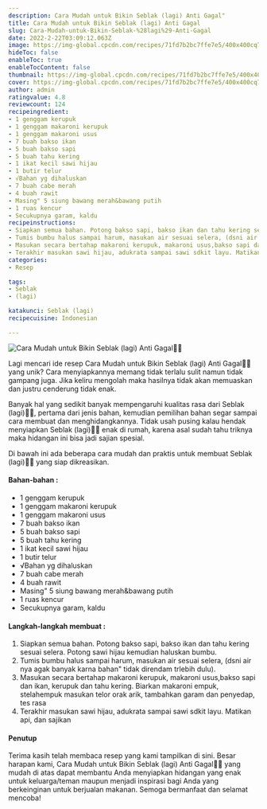 ```yaml
---
description: Cara Mudah untuk Bikin Seblak (lagi) Anti Gagal"
title: Cara Mudah untuk Bikin Seblak (lagi) Anti Gagal
slug: Cara-Mudah-untuk-Bikin-Seblak-%28lagi%29-Anti-Gagal
date: 2022-2-22T03:09:12.063Z
image: https://img-global.cpcdn.com/recipes/71fd7b2bc7ffe7e5/400x400cq70/photo.jpg
hideToc: false
enableToc: true
enableTocContent: false
thumbnail: https://img-global.cpcdn.com/recipes/71fd7b2bc7ffe7e5/400x400cq70/photo.jpg
cover: https://img-global.cpcdn.com/recipes/71fd7b2bc7ffe7e5/400x400cq70/photo.jpg
author: admin
ratingvalue: 4.8
reviewcount: 124
recipeingredient:
- 1 genggam kerupuk
- 1 genggam makaroni kerupuk
- 1 genggam makaroni usus
- 7 buah bakso ikan
- 5 buah bakso sapi
- 5 buah tahu kering
- 1 ikat kecil sawi hijau
- 1 butir telur
- √Bahan yg dihaluskan
- 7 buah cabe merah
- 4 buah rawit
- Masing" 5 siung bawang merah&bawang putih
- 1 ruas kencur
- Secukupnya garam, kaldu
recipeinstructions:
- Siapkan semua bahan. Potong bakso sapi, bakso ikan dan tahu kering sesuai selera. Potong sawi hijau kemudian haluskan bumbu.
- Tumis bumbu halus sampai harum, masukan air sesuai selera, (dsni air nya agak banyak karna bahan" tidak direndam trlebih dulu).
- Masukan secara bertahap makaroni kerupuk, makaroni usus,bakso sapi dan ikan, kerupuk dan tahu kering. Biarkan makaroni empuk, stelahempuk masukan telor orak arik, tambahkan garam dan penyedap, tes rasa
- Terakhir masukan sawi hijau, adukrata sampai sawi sdkit layu. Matikan api, dan sajikan
categories:
- Resep

tags:
- Seblak
- (lagi)

katakunci: Seblak (lagi)
recipecuisine: Indonesian

---
```


![Cara Mudah untuk Bikin Seblak (lagi) Anti Gagal👩‍🍳](https://img-global.cpcdn.com/recipes/71fd7b2bc7ffe7e5/400x400cq70/photo.jpg)

Lagi mencari ide resep Cara Mudah untuk Bikin Seblak (lagi) Anti Gagal👩‍🍳 yang unik? Cara menyiapkannya memang tidak terlalu sulit namun tidak gampang juga. Jika keliru mengolah maka hasilnya tidak akan memuaskan dan justru cenderung tidak enak.

Banyak hal yang sedikit banyak mempengaruhi kualitas rasa dari Seblak (lagi)👩‍🍳, pertama dari jenis bahan, kemudian pemilihan bahan segar sampai cara membuat dan menghidangkannya. Tidak usah pusing kalau hendak menyiapkan Seblak (lagi)👩‍🍳 enak di rumah, karena asal sudah tahu triknya maka hidangan ini bisa jadi sajian spesial.

Di bawah ini ada beberapa cara mudah dan praktis untuk membuat Seblak (lagi)👩‍🍳 yang siap dikreasikan.

<!--inarticleads1-->

#### Bahan-bahan :

- 1 genggam kerupuk
- 1 genggam makaroni kerupuk
- 1 genggam makaroni usus
- 7 buah bakso ikan
- 5 buah bakso sapi
- 5 buah tahu kering
- 1 ikat kecil sawi hijau
- 1 butir telur
- √Bahan yg dihaluskan
- 7 buah cabe merah
- 4 buah rawit
- Masing" 5 siung bawang merah&bawang putih
- 1 ruas kencur
- Secukupnya garam, kaldu

<!--inarticleads2-->

#### Langkah-langkah membuat :

1. Siapkan semua bahan. Potong bakso sapi, bakso ikan dan tahu kering sesuai selera. Potong sawi hijau kemudian haluskan bumbu.
1. Tumis bumbu halus sampai harum, masukan air sesuai selera, (dsni air nya agak banyak karna bahan" tidak direndam trlebih dulu).
1. Masukan secara bertahap makaroni kerupuk, makaroni usus,bakso sapi dan ikan, kerupuk dan tahu kering. Biarkan makaroni empuk, stelahempuk masukan telor orak arik, tambahkan garam dan penyedap, tes rasa
1. Terakhir masukan sawi hijau, adukrata sampai sawi sdkit layu. Matikan api, dan sajikan

#### Penutup

Terima kasih telah membaca resep yang kami tampilkan di sini. Besar harapan kami, Cara Mudah untuk Bikin Seblak (lagi) Anti Gagal👩‍🍳 yang mudah di atas dapat membantu Anda menyiapkan hidangan yang enak untuk keluarga/teman maupun menjadi inspirasi bagi Anda yang berkeinginan untuk berjualan makanan. Semoga bermanfaat dan selamat mencoba!